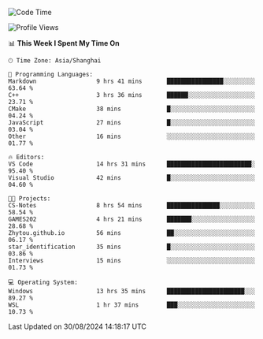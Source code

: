 <!--START_SECTION:waka-->
![Code Time](http://img.shields.io/badge/Code%20Time-1%2C935%20hrs%2053%20mins-blue)

![Profile Views](http://img.shields.io/badge/Profile%20Views-5-blue)

📊 **This Week I Spent My Time On** 

```text
🕑︎ Time Zone: Asia/Shanghai

💬 Programming Languages: 
Markdown                 9 hrs 41 mins       ████████████████░░░░░░░░░   63.64 % 
C++                      3 hrs 36 mins       ██████░░░░░░░░░░░░░░░░░░░   23.71 % 
CMake                    38 mins             █░░░░░░░░░░░░░░░░░░░░░░░░   04.24 % 
JavaScript               27 mins             █░░░░░░░░░░░░░░░░░░░░░░░░   03.04 % 
Other                    16 mins             ░░░░░░░░░░░░░░░░░░░░░░░░░   01.77 % 

🔥 Editors: 
VS Code                  14 hrs 31 mins      ████████████████████████░   95.40 % 
Visual Studio            42 mins             █░░░░░░░░░░░░░░░░░░░░░░░░   04.60 % 

🐱‍💻 Projects: 
CS-Notes                 8 hrs 54 mins       ███████████████░░░░░░░░░░   58.54 % 
GAMES202                 4 hrs 21 mins       ███████░░░░░░░░░░░░░░░░░░   28.68 % 
Zhytou.github.io         56 mins             ██░░░░░░░░░░░░░░░░░░░░░░░   06.17 % 
star_identification      35 mins             █░░░░░░░░░░░░░░░░░░░░░░░░   03.86 % 
Interviews               15 mins             ░░░░░░░░░░░░░░░░░░░░░░░░░   01.73 % 

💻 Operating System: 
Windows                  13 hrs 35 mins      ██████████████████████░░░   89.27 % 
WSL                      1 hr 37 mins        ███░░░░░░░░░░░░░░░░░░░░░░   10.73 % 
```


 Last Updated on 30/08/2024 14:18:17 UTC
<!--END_SECTION:waka-->